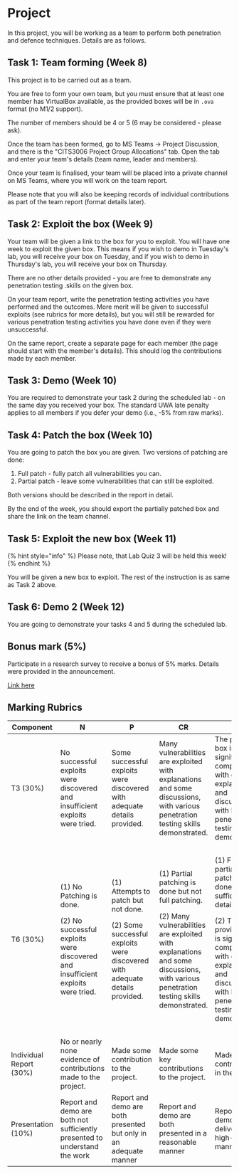 # Project

In this project, you will be working as a team to perform both penetration and defence techniques. Details are as follows.

## Task 1: Team forming (Week 8)

This project is to be carried out as a team.&#x20;

You are free to form your own team, but you must ensure that at least one member has VirtualBox available, as the provided boxes will be in `.ova` format (no M1/2 support).&#x20;

The number of members should be 4 or 5 (6 may be considered - please ask).

Once the team has been formed, go to MS Teams -> Project Discussion, and there is the "CITS3006 Project Group Allocations" tab. Open the tab and enter your team's details (team name, leader and members).

Once your team is finalised, your team will be placed into a private channel on MS Teams, where you will work on the team report.&#x20;

Please note that you will also be keeping records of individual contributions as part of the team report (format details later).

## Task 2: Exploit the box (Week 9)

Your team will be given a link to the box for you to exploit. You will have one week to exploit the given box. This means if you wish to demo in Tuesday's lab, you will receive your box on Tuesday, and if you wish to demo in Thursday's lab, you will receive your box on Thursday.

There are no other details provided - you are free to demonstrate any penetration testing .skills on the given box.

On your team report, write the penetration testing activities you have performed and the outcomes. More merit will be given to successful exploits (see rubrics for more details), but you will still be rewarded for various penetration testing activities you have done even if they were unsuccessful.

On the same report, create a separate page for each member (the page should start with the member's details). This should log the contributions made by each member.

## Task 3: Demo (Week 10)

You are required to demonstrate your task 2 during the scheduled lab - on the same day you received your box. The standard UWA late penalty applies to all members if you defer your demo (i.e., -5% from raw marks).

## Task 4: Patch the box (Week 10)

You are going to patch the box you are given. Two versions of patching are done:

1. Full patch - fully patch all vulnerabilities you can.
2. Partial patch - leave some vulnerabilities that can still be exploited.

Both versions should be described in the report in detail.

By the end of the week, you should export the partially patched box and share the link on the team channel.

## Task 5: Exploit the new box (Week 11)

{% hint style="info" %}
Please note, that Lab Quiz 3 will be held this week!
{% endhint %}

You will be given a new box to exploit. The rest of the instruction is as same as Task 2 above.

## Task 6: Demo 2 (Week 12)

You are going to demonstrate your tasks 4 and 5 during the scheduled lab.

## Bonus mark (5%)

Participate in a research survey to receive a bonus of 5% marks. Details were provided in the announcement.

[Link here](https://forms.office.com/r/30QccHBBAM)

## Marking Rubrics

| Component               | N                                                                                                                      | P                                                                                                                             | CR                                                                                                                                                                                                    | D                                                                                                                                                                                                                             | HD                                                                                                                                                                                                                                                 |
| ----------------------- | ---------------------------------------------------------------------------------------------------------------------- | ----------------------------------------------------------------------------------------------------------------------------- | ----------------------------------------------------------------------------------------------------------------------------------------------------------------------------------------------------- | ----------------------------------------------------------------------------------------------------------------------------------------------------------------------------------------------------------------------------- | -------------------------------------------------------------------------------------------------------------------------------------------------------------------------------------------------------------------------------------------------- |
| T3 (30%)                | No successful exploits were discovered and insufficient exploits were tried.                                           | Some successful exploits were discovered with adequate details provided.                                                      | Many vulnerabilities are exploited with explanations and some discussions, with various penetration testing skills demonstrated.                                                                      | The provided box is significantly compromised with detailed explanations and discussions, with key penetration testing skills demonstrated.                                                                                   | Fully compromised the provided box with full explanations and discussions, demonstrating various high-level penetration testing skills.                                                                                                            |
| T6 (30%)                | <p>(1) No Patching is done.</p><p>(2) No successful exploits were discovered and insufficient exploits were tried.</p> | <p>(1) Attempts to patch but not done.</p><p>(2) Some successful exploits were discovered with adequate details provided.</p> | <p>(1) Partial patching is done but not full patching.</p><p>(2) Many vulnerabilities are exploited with explanations and some discussions, with various penetration testing skills demonstrated.</p> | <p>(1) Full and partial patchings are done with sufficient details.</p><p>(2) The provided box is significantly compromised with detailed explanations and discussions, with key penetration testing skills demonstrated.</p> | <p>(1) Full and partial patchings are done with comprehensive details and explanations.</p><p>(2) Thoroughly compromised the provided box with full explanations and discussions, demonstrating various high-level penetration testing skills.</p> |
| Individual Report (30%) | No or nearly none evidence of contributions made to the project.                                                       | Made some contribution to the project.                                                                                        | Made some key contributions to the project.                                                                                                                                                           | Made major contributions in the project.                                                                                                                                                                                      | Contributed in all aspects of the project in a comprehensive manner.                                                                                                                                                                               |
| Presentation (10%)      | Report and demo are both not sufficiently presented to understand the work                                             | Report and demo are both presented but only in an adequate manner                                                             | Report and demo are both presented in a reasonable manner                                                                                                                                             | Report and demo are delivered in a high-quality manner.                                                                                                                                                                       | Report and demo are delivered in a professional manner.                                                                                                                                                                                            |



